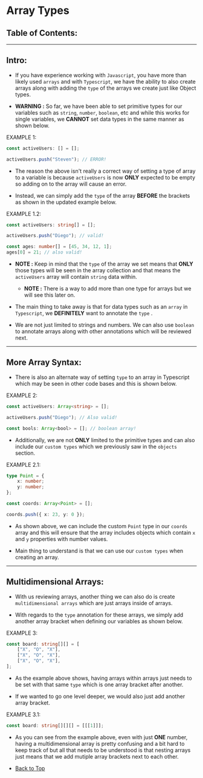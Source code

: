 # Array Types

## Table of Contents:

---

## Intro:

-   If you have experience working with `Javascript`, you have more than likely used `arrays` and with `Typescript`, we have the ability to also create arrays along with adding the `type` of the arrays we create just like Object types.

-   **WARNING :** So far, we have been able to set primitive types for our variables such as `string`, `number`, `boolean`, etc and while this works for single variables, we **CANNOT** set data types in the same manner as shown below.

EXAMPLE 1:

```typescript
const activeUsers: [] = [];

activeUsers.push("Steven"); // ERROR!
```

-   The reason the above isn't really a correct way of setting a type of array to a variable is because `activeUsers` is now **ONLY** expected to be empty so adding on to the array will cause an error.

-   Instead, we can simply add the `type` of the array **BEFORE** the brackets as shown in the updated example below.

EXAMPLE 1.2:

```typescript
const activeUsers: string[] = [];

activeUsers.push("Diego"); // valid!

const ages: number[] = [45, 34, 12, 1];
ages[0] = 21; // also valid!
```

-   **NOTE :** Keep in mind that the `type` of the array we set means that **ONLY** those types will be seen in the array collection and that means the `activeUsers` array will contain `string` data within.

    -   **NOTE :** There is a way to add more than one type for arrays but we will see this later on.

-   The main thing to take away is that for data types such as an `array` in `Typescript`, we **DEFINITELY** want to annotate the `type` .

-   We are not just limited to strings and numbers. We can also use `boolean` to annotate arrays along with other annotations which will be reviewed next.

---

## More Array Syntax:

-   There is also an alternate way of setting `type` to an array in Typescript which may be seen in other code bases and this is shown below.

EXAMPLE 2:

```typescript
const activeUsers: Array<string> = [];

activeUsers.push("Diego"); // Also valid!

const bools: Array<bool> = []; // boolean array!
```

-   Additionally, we are not **ONLY** limited to the primitive types and can also include our `custom types` which we previously saw in the `objects` section.

EXAMPLE 2.1:

```typescript
type Point = {
	x: number;
	y: number;
};

const coords: Array<Point> = [];

coords.push({ x: 23, y: 0 });
```

-   As shown above, we can include the custom `Point` type in our `coords` array and this will ensure that the array includes objects which contain `x` and `y` properties with number values.

-   Main thing to understand is that we can use our `custom types` when creating an array.

---

## Multidimensional Arrays:

-   With us reviewing arrays, another thing we can also do is create `multidimensional arrays` which are just arrays inside of arrays.

-   With regards to the `type` annotation for these arrays, we simply add another array bracket when defining our variables as shown below.

EXAMPLE 3:

```typescript
const board: string[][] = [
	["X", "O", "X"],
	["X", "O", "X"],
	["X", "O", "X"],
];
```

-   As the example above shows, having arrays within arrays just needs to be set with that same `type` which is one array bracket after another.

-   If we wanted to go one level deeper, we would also just add another array bracket.

EXAMPLE 3.1:

```typescript
const board: string[][][] = [[[1]]];
```

-   As you can see from the example above, even with just **ONE** number, having a multidimensional array is pretty confusing and a bit hard to keep track of but all that needs to be understood is that nesting arrays just means that we add mutiple array brackets next to each other.

-   [Back to Top](#table-of-contents)
